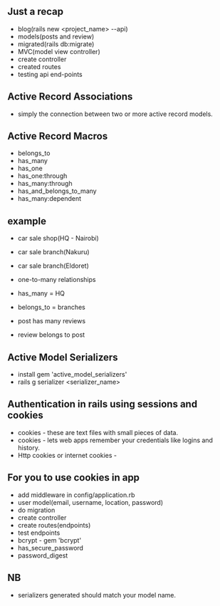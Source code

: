 ## Just a recap
- blog(rails new <project_name> --api)
- models(posts and review)
- migrated(rails db:migrate)
- MVC(model view controller)
- create controller
- created routes
- testing api end-points

## Active Record Associations
- simply the connection between two or more active record models.

## Active Record Macros
- belongs_to
- has_many
- has_one
- has_one:through
- has_many:through
- has_and_belongs_to_many
- has_many:dependent

## example
- car sale shop(HQ - Nairobi)
- car sale branch(Nakuru)
- car sale branch(Eldoret)
- one-to-many relationships
- has_many = HQ
- belongs_to = branches

- post has many reviews
- review belongs to post

## Active Model Serializers
- install gem 'active_model_serializers'
- rails g serializer <serializer_name>

## Authentication in rails using sessions and cookies
- cookies - these are text files with small pieces of data.
- cookies - lets web apps remember your credentials like logins and history.
- Http cookies or internet cookies - 

## For you to use cookies in app
- add middleware in config/application.rb
- user model(email, username, location, password)
- do migration
- create controller
- create routes(endpoints)
- test endpoints
- bcrypt - gem 'bcrypt'
- has_secure_password
- password_digest




## NB
- serializers generated should match your model name.